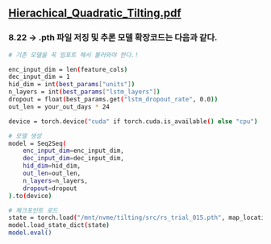 [Hierachical_Quadratic_Tilting.pdf](https://github.com/user-attachments/files/21681763/Hierachical_Quadratic_Tilting.pdf)
---
### 8.22 -> .pth 파일 저징 및 추론 모델 확장코드는 다음과 같다.
```bash
# 기존 모델을 꼭 임포트 해서 불러와야 한다.!

enc_input_dim = len(feature_cols)      
dec_input_dim = 1
hid_dim = int(best_params["units"])
n_layers = int(best_params["lstm_layers"])
dropout = float(best_params.get("lstm_dropout_rate", 0.0))
out_len = your_out_days * 24           

device = torch.device("cuda" if torch.cuda.is_available() else "cpu")

# 모델 생성
model = Seq2Seq(
    enc_input_dim=enc_input_dim,
    dec_input_dim=dec_input_dim,
    hid_dim=hid_dim,
    out_len=out_len,
    n_layers=n_layers,
    dropout=dropout
).to(device)

# 체크포인트 로드
state = torch.load("/mnt/nvme/tilting/src/rs_trial_015.pth", map_location=device) # 맥 환경에서 노트북을 돌릴때는 mps 로 값을 넣어준다. 그 외 경우는 cuda 를 반영
model.load_state_dict(state)
model.eval()